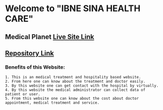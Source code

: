 # Welcome to "IBNE SINA HEALTH CARE"

## Medical Planet [Live Site Link](https://medical-planet-sumon6638.web.app/)

## [Repository Link](https://github.com/Programming-Hero-Web-Course3/healthcare-related-website-sumon6638-sm)

### Benefits of this Website:
    1. This is an medical treatment and hospitality based website.
    2. From here one can know about the treatment and doctor easily.
    3. By this website one can get contact with the hospital by virtually.
    4. By this website the medical administrator can collect data of patient or user.
    5. From this website one can know about the cost about doctor appointment, medical treatment and service.